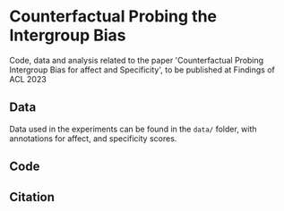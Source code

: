 # Counterfactual Probing the Intergroup Bias
Code, data and analysis related to the paper 'Counterfactual Probing Intergroup Bias for affect and Specificity', to be published at Findings of ACL 2023

## Data

Data used in the experiments can be found in the `data/` folder, with annotations for affect, and specificity scores.

## Code


## Citation
